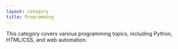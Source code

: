 ```yaml
---
layout: category
title: Programming
---
```

This category covers various programming topics, including Python, HTML/CSS, and web automation.